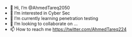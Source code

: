 - 👋 Hi, I’m @AhmedTareq2050
- 👀 I’m interested in Cyber Sec
- 🌱 I’m currently learning penetration testing
- 💞️ I’m looking to collaborate on ...
- 📫 How to reach me https://twitter.com/AhmedTareq224

<!---
AhmedTareq2050/AhmedTareq2050 is a ✨ special ✨ repository because its `README.md` (this file) appears on your GitHub profile.
You can click the Preview link to take a look at your changes.
--->
